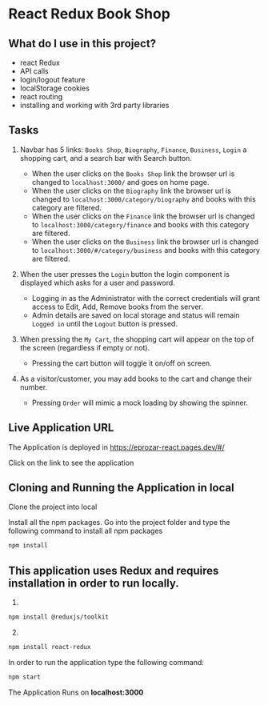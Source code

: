 # React Redux Book Shop

## What do I use in this project?

- react Redux
- API calls
- login/logout feature
- localStorage cookies
- react routing
- installing and working with 3rd party libraries

## Tasks

1. Navbar has 5 links: `Books Shop`, `Biography`, `Finance`, `Business`, `Login` a shopping cart, and a search bar with Search button.

   - When the user clicks on the `Books Shop` link the browser url is changed to `localhost:3000/` and goes on home page.
   - When the user clicks on the `Biography` link the browser url is changed to `localhost:3000/category/biography` and books with this category are filtered.
   - When the user clicks on the `Finance` link the browser url is changed to `localhost:3000/category/finance` and books with this category are filtered.
   - When the user clicks on the `Business` link the browser url is changed to `localhost:3000/#/category/business` and books with this category are filtered.

2. When the user presses the `Login` button the login component is displayed which asks for a user and password.

   - Logging in as the Administrator with the correct credentials will grant access to Edit, Add, Remove books from the server.
   - Admin details are saved on local storage and status will remain `Logged in` until the `Logout` button is pressed.

3. When pressing the `My Cart`, the shopping cart will appear on the top of the screen (regardless if empty or not).

   - Pressing the cart button will toggle it on/off on screen.

4. As a visitor/customer, you may add books to the cart and change their number.

   - Pressing `Order` will mimic a mock loading by showing the spinner.

## Live Application URL

The Application is deployed in https://eprozar-react.pages.dev/#/

Click on the link to see the application

## Cloning and Running the Application in local

Clone the project into local

Install all the npm packages. Go into the project folder and type the following command to install all npm packages

```bash
npm install
```

## This application uses Redux and requires installation in order to run locally.

1.

```bash
npm install @reduxjs/toolkit
```

2.

```bash
npm install react-redux
```

In order to run the application type the following command:

```bash
npm start
```

The Application Runs on **localhost:3000**
